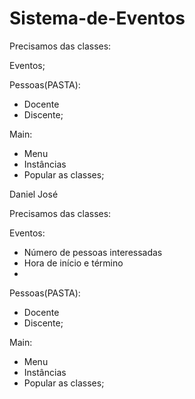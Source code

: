 # Sistema-de-Eventos

Precisamos das classes: 

Eventos;

Pessoas(PASTA):
*   Docente
*   Discente;

Main:
* Menu
* Instâncias
* Popular as classes;


Daniel José


Precisamos das classes: 

Eventos:
* Número de pessoas interessadas
* Hora de início e término
* 

Pessoas(PASTA):
*   Docente
*   Discente;

Main:
* Menu
* Instâncias
* Popular as classes;




